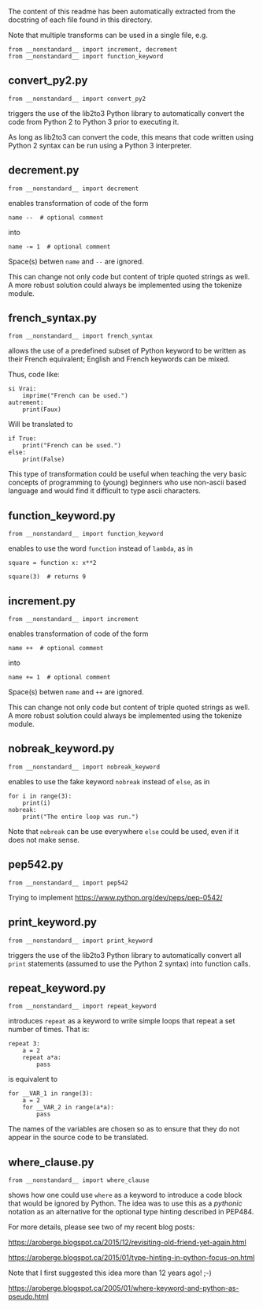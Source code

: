
The content of this readme has been automatically extracted from
the docstring of each file found in this directory.

Note that multiple transforms can be used in a single file, e.g.

    from __nonstandard__ import increment, decrement
    from __nonstandard__ import function_keyword


## convert_py2.py 

    from __nonstandard__ import convert_py2

triggers the use of the lib2to3 Python library to automatically convert
the code from Python 2 to Python 3 prior to executing it.

As long as lib2to3 can convert the code, this means that code written
using Python 2 syntax can be run using a Python 3 interpreter.


## decrement.py 


    from __nonstandard__ import decrement

enables transformation of code of the form
    
    name --  # optional comment

into 

    name -= 1  # optional comment

Space(s) betwen `name` and `--` are ignored.

This can change not only code but content of triple quoted strings
as well. A more robust solution could always be implemented 
using the tokenize module.


## french_syntax.py 

    from __nonstandard__ import french_syntax

allows the use of a predefined subset of Python keyword to be written
as their French equivalent; English and French keywords can be mixed.

Thus, code like:

    si Vrai:
        imprime("French can be used.")
    autrement:
        print(Faux)

Will be translated to

    if True:
        print("French can be used.")
    else:
        print(False)

This type of transformation could be useful when teaching the
very basic concepts of programming to (young) beginners who use 
non-ascii based language and would find it difficult to type
ascii characters. 


## function_keyword.py 

    from __nonstandard__ import function_keyword

enables to use the word `function` instead of `lambda`, as in

    square = function x: x**2

    square(3)  # returns 9


## increment.py 


    from __nonstandard__ import increment

enables transformation of code of the form
    
    name ++  # optional comment

into 

    name += 1  # optional comment

Space(s) betwen `name` and `++` are ignored.

This can change not only code but content of triple quoted strings
as well. A more robust solution could always be implemented 
using the tokenize module.


## nobreak_keyword.py 

    from __nonstandard__ import nobreak_keyword

enables to use the fake keyword `nobreak` instead of `else`, as in

    for i in range(3):
        print(i)
    nobreak:
        print("The entire loop was run.")

Note that `nobreak` can be use everywhere `else` could be used,
even if it does not make sense.


## pep542.py 

    from __nonstandard__ import pep542

Trying to implement https://www.python.org/dev/peps/pep-0542/


## print_keyword.py 

    from __nonstandard__ import print_keyword

triggers the use of the lib2to3 Python library to automatically convert
all `print` statements (assumed to use the Python 2 syntax) into
function calls.


## repeat_keyword.py 

    from __nonstandard__ import repeat_keyword

introduces `repeat` as a keyword to write simple loops that repeat
a set number of times.  That is:

    repeat 3:
        a = 2
        repeat a*a:
            pass

is equivalent to

    for __VAR_1 in range(3):
        a = 2
        for __VAR_2 in range(a*a):
            pass

The names of the variables are chosen so as to ensure that they
do not appear in the source code to be translated.


## where_clause.py 

    from __nonstandard__ import where_clause

shows how one could use `where` as a keyword to introduce a code
block that would be ignored by Python. The idea was to use this as
a _pythonic_ notation as an alternative for the optional type hinting described
in PEP484.

For more details, please see two of my recent blog posts:

https://aroberge.blogspot.ca/2015/12/revisiting-old-friend-yet-again.html

https://aroberge.blogspot.ca/2015/01/type-hinting-in-python-focus-on.html

Note that I first suggested this idea more than 12 years ago! ;-)

https://aroberge.blogspot.ca/2005/01/where-keyword-and-python-as-pseudo.html
